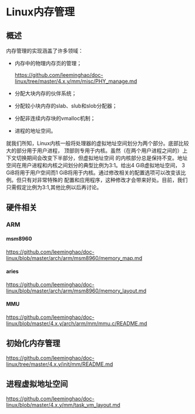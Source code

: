 Linux内存管理
========================================

概述
----------------------------------------

内存管理的实现涵盖了许多领域：

* 内存中的物理内存页的管理；

  https://github.com/leeminghao/doc-linux/tree/master/4.x.y/mm/misc/PHY_manage.md

* 分配大块内存的伙伴系统；

* 分配较小块内存的slab、slub和slob分配器；

* 分配非连续内存块的vmalloc机制；

* 进程的地址空间。

就我们所知，Linux内核一般将处理器的虚拟地址空间划分为两个部分。底部比较大的部分用于用户进程，
顶部则专用于内核。虽然（在两个用户进程之间的）上下文切换期间会改变下半部分，但虚拟地址空间
的内核部分总是保持不变。地址空间在用户进程和内核之间划分的典型比例为3∶1。给出4 GiB虚拟地址空间，
3 GiB将用于用户空间而1 GiB将用于内核。通过修改相关的配置选项可以改变该比例。但只有对非常特殊的
配置和应用程序，这种修改才会带来好处。目前，我们只需假定比例为3∶1,其他比例以后再讨论。

硬件相关
----------------------------------------

### ARM

#### msm8960

https://github.com/leeminghao/doc-linux/blob/master/arch/arm/msm8960/memory_map.md

#### aries

https://github.com/leeminghao/doc-linux/blob/master/arch/arm/msm8960/memory_layout.md

#### MMU

https://github.com/leeminghao/doc-linux/blob/master/4.x.y/arch/arm/mm/mmu.c/README.md

初始化内存管理
----------------------------------------

https://github.com/leeminghao/doc-linux/tree/master/4.x.y/init/mm/README.md

进程虚拟地址空间
----------------------------------------

https://github.com/leeminghao/doc-linux/blob/master/4.x.y/mm/task_vm_layout.md

